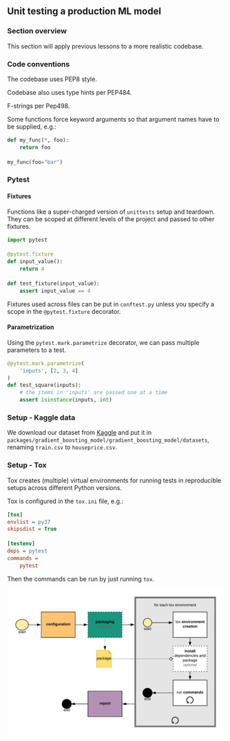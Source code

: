 ## Unit testing a production ML model

### Section overview

This section will apply previous lessons to a more realistic codebase.

### Code conventions

The codebase uses PEP8 style.

Codebase also uses type hints per PEP484.

F-strings per Pep498.

Some functions force keyword arguments so that argument names have to be supplied, e.g.:

```python
def my_func(*, foo):
    return foo

my_func(foo="bar")
```

### Pytest

#### Fixtures

Functions like a super-charged version of `unittests` setup and teardown. They can be scoped at different levels of the project and passed to other fixtures.

```python
import pytest

@pytest.fixture
def input_value():
    return 4

def test_fixture(input_value):
    assert input_value == 4
```

Fixtures used across files can be put in `conftest.py` unless you specify a scope in the `@pytest.fixture` decorator.

#### Parametrization

Using the `pytest.mark.parametrize` decorator, we can pass multiple parameters to a test.

```python
@pytest.mark.parametrize(
    'inputs', [2, 3, 4]
)
def test_square(inputs):
    # the items in 'inputs' are passed one at a time
    assert isinstance(inputs, int)
```

### Setup - Kaggle data

We download our dataset from [Kaggle](https://www.kaggle.com/c/house-prices-advanced-regression-techniques/data) and put it in `packages/gradient_boosting_model/gradient_boosting_model/datasets`, renaming `train.csv` to `houseprice.csv`.

### Setup - Tox

Tox creates (multiple) virtual environments for running tests in reproducible setups across different Python versions.

Tox is configured in the `tox.ini` file, e.g.:

```ini
[tox]
envlist = py37
skipsdist = True

[testenv]
deps = pytest
commands =
	pytest
```

Then the commands can be run by just running `tox`.

![](./tox_flow.png)


